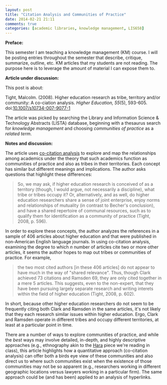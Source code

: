 ```yaml
---
layout: post
title: "Citation Analysis and Communities of Practice"
date: 2014-02-21 21:11
comments: true
categories: [academic libraries, knowledge management, LIS658]
---
```


**Preface:**

This semester I am teaching a knowledge management (KM) course. I
will be posting entries throughout the semester that describe,
critique, summarize, outline, etc. KM articles that my students
are not reading. The purpose here is to leverage the amount of
material I can expose them to.

**Article under discussion:**

This post is about:

Tight, Malcolm. (2008). Higher education research as tribe,
territory and/or community: A co-ciation analysis. *Higher
Education, 55*(5), 593-605.
doi:[10.1007/s10734-007-9077-1](http://dx.doi.org/10.1007/s10734-007-9077-1)

The article was picked by searching the Library and Information
Science &amp; Technology Abstracts (LISTA) database, beginning
with a thesaurus search for *knowledge management* and choosing
*communities of practice* as a *related term*.

**Notes and discussion:**

The article uses [co-citation analysis][1] to explore and map the
relationships among academics under the theory that such academics
function as communities of practice and also as tribes in their
territories. Each concept has similar but different meanings and
implications. The author asks questions that highlight these
differences:

> So, we may ask, if higher education research is conceived of as
> a territory (though, I would argue, not necessarily a
> discipline), what tribe or tribes occupy it? Or, alternatively,
> and as well, do higher education researchers share a sense of
> joint enterprise, enjoy norms and relationships of mutuality (in
> contrast to Becher's conclusion), and have a shared repertoire
> of communal resources, such as to qualify them for
> identification as a community of practice (Tight, 2008, p. 596).

In order to explore these concepts, the author analyzes the
references in a sample of 406 articles about higher education and
that were published in non-American English language journals. In
using co-citation analysis, examining the degree to which *n*
number of articles cite two or more other articles, it seems the
author hopes to map out tribes or communities of practice. For
example,

> the two most cited authors [in these 406 articles] do not appear
> to have much in the way of "shared relevance". Thus, though
> Clark achieved 73 citations and Ramsden 69, they are only cited
> together in a mere 5 articles. This suggests, even to the
> non-expert, that they have been pursuing largely separate
> research and writing interets within the field of higher
> education (Tight, 2008, p. 602).

In short, because other higher education researchers do not seem
to be frequently citing both Clark and Ramsden in the same
articles, it's not likely that they each research similar issues
within higher education. Ergo, Clark and Ramsden operate in
different tribes and occupy different territories, at least at a
particular point in time.

There are a number of ways to explore communities of practice, and
while the *best* ways may involve detailed, in-depth, and highly
descriptive approaches (e.g., ethnography akin to the [Hara][2]
piece we're reading in class), this article highlights how a
quantitative approach (co-citation analysis) can offer both a
birds eye view of these communities and also direct us to where
such communities exist when the existence of those communities may
not be so apparent (e.g., researchers working in different
geographic locations versus lawyers working in a particular firm).
The same approach could be (and has been) applied to an analysis
of hyperlinks.

[1]: http://en.wikipedia.org/wiki/Co-citation
[2]: http://www.worldcat.org/oclc/310353094
